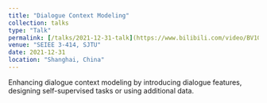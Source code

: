 ```yaml
---
title: "Dialogue Context Modeling"
collection: talks
type: "Talk"
permalink: [/talks/2021-12-31-talk](https://www.bilibili.com/video/BV1Gm4y1X7Qd/?spm_id_from=333.999.0.0)
venue: "SEIEE 3-414, SJTU"
date: 2021-12-31
location: "Shanghai, China"
---
```


Enhancing dialogue context modeling by introducing dialogue features, designing self-supervised tasks or using additional data.
